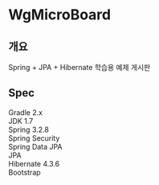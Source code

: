 WgMicroBoard
============

<h2>개요</h2>
Spring + JPA + Hibernate 학습용 예제 게시판

<h2>Spec</h2>
  Gradle 2.x<br/>
  JDK 1.7<br/>
  Spring 3.2.8<br/>
  Spring Security<br/>
  Spring Data JPA<br/>
  JPA<br/>
  Hibernate 4.3.6<br/>
  Bootstrap<br/>
